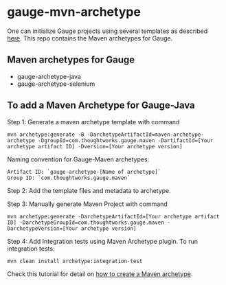 # gauge-mvn-archetype

One can initialize Gauge projects using several templates as described [here](https://docs.gauge.org/latest/installation.html#project-templates). This repo contains the Maven archetypes for Gauge.

## Maven archetypes for Gauge
* gauge-archetype-java
* gauge-archetype-selenium

## To add a Maven Archetype for Gauge-Java

Step 1: Generate a maven archetype template with command
```
mvn archetype:generate -B -DarchetypeArtifactId=maven-archetype-archetype -DgroupId=com.thoughtworks.gauge.maven -DartifactId=[Your archetype artifact ID] -Dversion=[Your archetype version]
```
Naming convention for Gauge-Maven archetypes:
```
Artifact ID: `gauge-archetype-[Name of archetype]`
Group ID: `com.thoughtworks.gauge.maven`
```

Step 2: Add the template files and metadata to archetype.

Step 3: Manually generate Maven Project with command
```
mvn archetype:generate -DarchetypeArtifactId=[Your archetype artifact ID] -DarchetypeGroupId=com.thoughtworks.gauge.maven -DarchetypeVersion=[Your archetype version]
```

Step 4: Add Integration tests using Maven Archetype plugin.
To run integration tests:
```
mvn clean install archetype:integration-test
```

Check this tutorial for detail on [how to create a Maven archetype](http://marosmars.weebly.com/blog/maven-archetype-tutorial).
